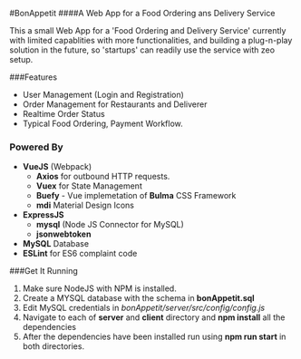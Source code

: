 #BonAppetit
####A Web App for a Food Ordering ans Delivery Service

This a small Web App for a 'Food Ordering and Delivery Service' currently with limited capablities with more functionalities, and building a plug-n-play solution in the future, so 'startups' can readily use the service with zeo setup.  

###Features

 - User Management (Login and Registration)
 - Order Management for Restaurants and Deliverer
 - Realtime Order Status
 - Typical Food Ordering, Payment Workflow.

### Powered By

 - **VueJS** (Webpack)
	 - **Axios** for outbound HTTP requests.
	 - **Vuex** for State Management
	 - **Buefy** - Vue implemetation of **Bulma** CSS Framework
	 - **mdi** Material Design Icons
 - **ExpressJS**
	 - **mysql** (Node JS Connector for MySQL)
	 - **jsonwebtoken** 
 - **MySQL** Database 
 - **ESLint** for ES6 complaint code

###Get It Running
 1. Make sure NodeJS with NPM is installed.
 2. Create a MYSQL database with the schema in **bonAppetit.sql**
 3. Edit MySQL credentials in *bonAppetit/server/src/config/config.js*
 4. Navigate to each of **server** and **client** directory and **npm install** all the dependencies
 5.  After the dependencies have been installed run using **npm run start** in both directories.


